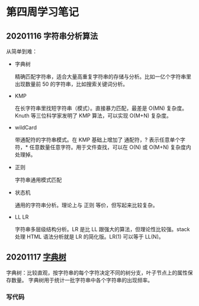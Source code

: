 # 第四周学习笔记

## 20201116 字符串分析算法

从简单到难：
- 字典树
  
  精确匹配字符串，适合大量高重复字符串的存储与分析。比如一亿个字符串里出现数量前 50 的字符串，比如搜索关键词分析。

- KMP

  在长字符串里找短字符串（模式）。直接暴力匹配，最差是 O(MN) 复杂度。 Knuth 等三位科学家发明了 KMP 算法，可以实现 O(M+N) 复杂度。

- wildCard

  带通配符的字符串模式。在 KMP 基础上增加了 通配符，? 表示任意单个字符，* 任意数量任意字符。用于文件查找，可以在 O(N) 或 O(M+N) 复杂度内处理掉。

- 正则

  字符串通用模式匹配

- 状态机

  通用的字符串分析。理论上与 正则 等价，但写起来比较复杂。

- LL LR

  字符串多层级结构分析。LR 是比 LL 跟强大的算法，但理论性比较强。stack 处理 HTML 语法分析就是 LR 的简化版。LR(1) 可以等于 LL(N)。
  



## 20201117 [字典树](./dict.html)
字典树：比较直观，按字符串的每个字符决定不同的树分支，叶子节点上的属性保存数量。
字典树用于统计一批字符串中各个字符串的出现频率。

### 写代码


